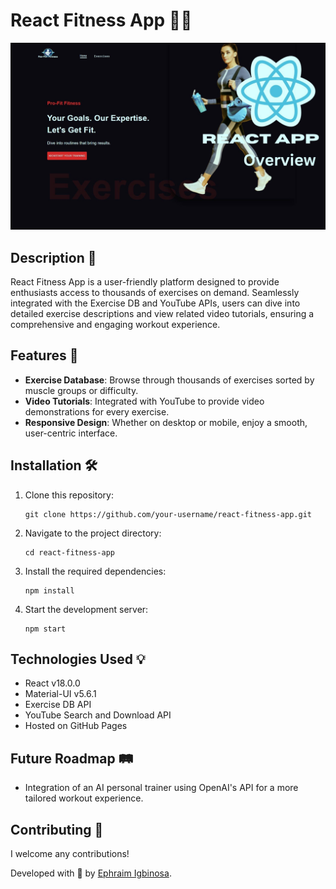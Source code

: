 # React Fitness App 🏋️‍♂️

![Fitness App Banner](banner.jpg)

## Description 📝

React Fitness App is a user-friendly platform designed to provide enthusiasts access to thousands of exercises on demand. Seamlessly integrated with the Exercise DB and YouTube APIs, users can dive into detailed exercise descriptions and view related video tutorials, ensuring a comprehensive and engaging workout experience.

## Features 🌟

- **Exercise Database**: Browse through thousands of exercises sorted by muscle groups or difficulty.
- **Video Tutorials**: Integrated with YouTube to provide video demonstrations for every exercise.
- **Responsive Design**: Whether on desktop or mobile, enjoy a smooth, user-centric interface.


## Installation 🛠

1. Clone this repository:
    ```
    git clone https://github.com/your-username/react-fitness-app.git
    ```
2. Navigate to the project directory:
    ```
    cd react-fitness-app
    ```
3. Install the required dependencies:
    ```
    npm install
    ```

4. Start the development server:
    ```
    npm start
    ```

## Technologies Used 💡

- React v18.0.0
- Material-UI v5.6.1
- Exercise DB API
- YouTube Search and Download API
- Hosted on GitHub Pages

## Future Roadmap 🛤

- Integration of an AI personal trainer using OpenAI's API for a more tailored workout experience.

## Contributing 🤝

I welcome any contributions!

Developed with 💪 by [Ephraim Igbinosa](https://github.cpm/ephraim69).
